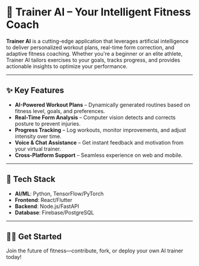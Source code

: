 # 🚀 Trainer AI – Your Intelligent Fitness Coach

**Trainer AI** is a cutting-edge application that leverages artificial intelligence to deliver personalized workout plans, real-time form correction, and adaptive fitness coaching. Whether you're a beginner or an elite athlete, Trainer AI tailors exercises to your goals, tracks progress, and provides actionable insights to optimize your performance.

---

## ✨ **Key Features**

- **AI-Powered Workout Plans** – Dynamically generated routines based on fitness level, goals, and preferences.
- **Real-Time Form Analysis** – Computer vision detects and corrects posture to prevent injuries.
- **Progress Tracking** – Log workouts, monitor improvements, and adjust intensity over time.
- **Voice & Chat Assistance** – Get instant feedback and motivation from your virtual trainer.
- **Cross-Platform Support** – Seamless experience on web and mobile.

---

## 🤖 **Tech Stack**

- **AI/ML**: Python, TensorFlow/PyTorch
- **Frontend**: React/Flutter
- **Backend**: Node.js/FastAPI
- **Database**: Firebase/PostgreSQL

---

## 🏋️‍♂️ **Get Started**

Join the future of fitness—contribute, fork, or deploy your own AI trainer today!
